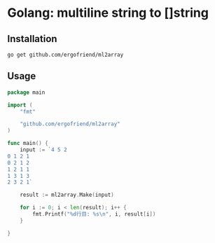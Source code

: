 # Golang: multiline string to []string

## Installation

```
go get github.com/ergofriend/ml2array
```

## Usage

```go
package main

import (
	"fmt"

	"github.com/ergofriend/ml2array"
)

func main() {
	input := `4 5 2
0 1 2 1
0 2 1 2
1 2 1 1
1 3 1 3
2 3 2 1`

	result := ml2array.Make(input)

	for i := 0; i < len(result); i++ {
		fmt.Printf("%d行目: %s\n", i, result[i])
	}

}

```
